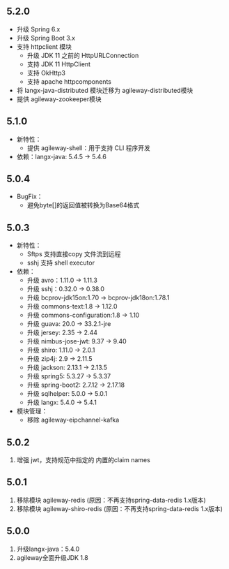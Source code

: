 ## 5.2.0
+ 升级 Spring 6.x
+ 升级 Spring Boot 3.x
+ 支持 httpclient 模块
  + 升级 JDK 11 之前的 HttpURLConnection
  + 支持 JDK 11 HttpClient
  + 支持 OkHttp3
  + 支持 apache httpcomponents
+ 将 langx-java-distributed 模块迁移为 agileway-distributed模块
+ 提供 agileway-zookeeper模块 

## 5.1.0
+ 新特性：
  + 提供 agileway-shell：用于支持 CLI 程序开发
+ 依赖：langx-java: 5.4.5 -> 5.4.6


## 5.0.4
+ BugFix：
  + 避免byte[]的返回值被转换为Base64格式
  
## 5.0.3
+ 新特性：
   + Sftps 支持直接copy 文件流到远程
   + sshj 支持 shell executor
+ 依赖：
  + 升级 avro：1.11.0 -> 1.11.3
  + 升级 sshj：0.32.0 -> 0.38.0
  + 升级 bcprov-jdk15on:1.70 -> bcprov-jdk18on:1.78.1
  + 升级 commons-text:1.8 -> 1.12.0
  + 升级 commons-configuration:1.8 -> 1.10
  + 升级 guava: 20.0 -> 33.2.1-jre
  + 升级 jersey: 2.35 -> 2.44
  + 升级 nimbus-jose-jwt: 9.37 -> 9.40
  + 升级 shiro: 1.11.0 -> 2.0.1
  + 升级 zip4j: 2.9 -> 2.11.5
  + 升级 jackson: 2.13.1 -> 2.13.5
  + 升级 spring5: 5.3.27 -> 5.3.37
  + 升级 spring-boot2: 2.7.12 -> 2.17.18
  + 升级 sqlhelper: 5.0.0 -> 5.0.1
  + 升级 langx: 5.4.0 -> 5.4.1
+ 模块管理：
  + 移除 agileway-eipchannel-kafka

## 5.0.2
1. 增强 jwt，支持规范中指定的 内置的claim names

## 5.0.1
1. 移除模块 agileway-redis (原因：不再支持spring-data-redis 1.x版本)
2. 移除模块 agileway-shiro-redis (原因：不再支持spring-data-redis 1.x版本)

## 5.0.0
1. 升级langx-java：5.4.0
2. agileway全面升级JDK 1.8